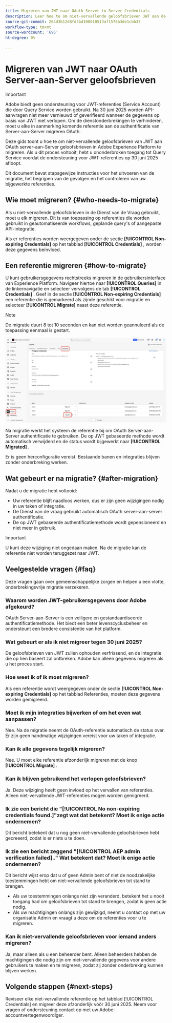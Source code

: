 ```yaml
---
title: Migreren van JWT naar OAuth Server-to-Server Credentials
description: Leer hoe te om niet-vervallende geloofsbrieven JWT aan de geloofsbrieven van de Server-aan-Server van OAuth in Adobe Experience Platform te migreren om veilige, ononderbroken toegang tot de Dienst van de Vraag te handhaven alvorens de steun voor JWT op 30 juni 2025 beëindigt. Deze gids verstrekt geleidelijke instructies, verklaart post-migratie gedrag, en beantwoordt gemeenschappelijke vragen.
source-git-commit: 264d3b12d8fd3bd100018513af1576b3de1cbb33
workflow-type: tm+mt
source-wordcount: '695'
ht-degree: 0%

---
```


# Migreren van JWT naar OAuth Server-aan-Server geloofsbrieven

>[!IMPORTANT]
>
>Adobe biedt geen ondersteuning voor JWT-referenties (Service Account) die door Query Service worden gebruikt. Na 30 juni 2025 worden API-aanvragen niet meer vernieuwd of geverifieerd wanneer de gegevens op basis van JWT niet verlopen. Om de dienstonderbrekingen te verhinderen, moet u elke in aanmerking komende referentie aan de authentificatie van Server-aan-Server migreren OAuth.

Deze gids toont u hoe te om niet-vervallende geloofsbrieven van JWT aan OAuth server-aan-Server geloofsbrieven in Adobe Experience Platform te migreren. Als u dit proces voltooit, hebt u ononderbroken toegang tot Query Service voordat de ondersteuning voor JWT-referenties op 30 juni 2025 afloopt.

Dit document bevat stapsgewijze instructies voor het uitvoeren van de migratie, het begrijpen van de gevolgen en het controleren van uw bijgewerkte referenties.

## Wie moet migreren? {#who-needs-to-migrate}

Als u niet-vervallende geloofsbrieven in de Dienst van de Vraag gebruikt, moet u elk migreren. Dit is van toepassing op referenties die worden gebruikt in geautomatiseerde workflows, geplande query&#39;s of aangepaste API-integratie.

Als er referenties worden weergegeven onder de sectie **[!UICONTROL Non-expiring Credentials]** op het tabblad **[!UICONTROL Credentials]** , worden deze gegevens beïnvloed.

## Een referentie migreren {#how-to-migrate}

U kunt gebruikersgegevens rechtstreeks migreren in de gebruikersinterface van Experience Platform. Navigeer hiertoe naar **[!UICONTROL Queries]** in de linkernavigatie en selecteer vervolgens de tab **[!UICONTROL Credentials]** . Geef in de sectie **[!UICONTROL Non-expiring Credentials]** een referentie die is gemarkeerd als zijnde geschikt voor migratie en selecteer **[!UICONTROL Migrate]** naast deze referentie.

>[!NOTE]
>
>De migratie duurt 8 tot 10 seconden en kan niet worden geannuleerd als de toepassing eenmaal is gestart.

![ de werkruimte van de Credentials van de Dienst van de Vraag met de Vragen, de Geloofsbrieven, en benadrukt Migrate.](../images/ui/migrate-jwt-to-oauth/migrate.png)

Na migratie werkt het systeem de referentie bij om OAuth Server-aan-Server authentificatie te gebruiken. De op JWT gebaseerde methode wordt automatisch verwijderd en de status wordt bijgewerkt naar **[!UICONTROL Migrated]** .

Er is geen herconfiguratie vereist. Bestaande banen en integraties blijven zonder onderbreking werken.

## Wat gebeurt er na migratie? {#after-migration}

Nadat u de migratie hebt voltooid:

- Uw referentie blijft naadloos werken, dus er zijn geen wijzigingen nodig in uw taken of integratie.
- De Dienst van de vraag gebruikt automatisch OAuth server-aan-server authentificatie.
- De op JWT gebaseerde authentificatiemethode wordt gepensioneerd en niet meer in gebruik.

>[!IMPORTANT]
>
>U kunt deze wijziging niet ongedaan maken. Na de migratie kan de referentie niet worden teruggezet naar JWT.

## Veelgestelde vragen {#faq}

Deze vragen gaan over gemeenschappelijke zorgen en helpen u een vlotte, onderbrekingsvrije migratie verzekeren.

### Waarom worden JWT-gebruikersgegevens door Adobe afgekeurd?

OAuth Server-aan-Server is een veiligere en gestandaardiseerde authentificatiemethode. Het biedt een beter levenscyclusbeheer en ondersteunt een bredere consistentie van het platform.

### Wat gebeurt er als ik niet migreer tegen 30 juni 2025?

De geloofsbrieven van JWT zullen ophouden verfrissend, en de integratie die op hen baseert zal ontbreken. Adobe kan alleen gegevens migreren als u het proces start.

### Hoe weet ik of ik moet migreren?

Als een referentie wordt weergegeven onder de sectie **[!UICONTROL Non-expiring Credentials]** op het tabblad Referenties, moeten deze gegevens worden gemigreerd.

### Moet ik mijn integraties bijwerken of om het even wat aanpassen?

Nee. Na de migratie neemt de OAuth-referentie automatisch de status over. Er zijn geen handmatige wijzigingen vereist voor uw taken of integratie.

### Kan ik alle gegevens tegelijk migreren?

Nee. U moet elke referentie afzonderlijk migreren met de knop **[!UICONTROL Migrate]** .

### Kan ik blijven gebruikend het verlopen geloofsbrieven?

Ja. Deze wijziging heeft geen invloed op het vervallen van referenties. Alleen niet-vervallende JWT-referenties mogen worden gemigreerd.

### Ik zie een bericht die &quot;[!UICONTROL No non-expiring credentials found.]&quot;zegt wat dat betekent? Moet ik enige actie ondernemen?

Dit bericht betekent dat u nog geen niet-vervallende geloofsbrieven hebt gecreeerd, zodat is er niets u te doen.

### Ik zie een bericht zeggend &quot;[!UICONTROL AEP admin verification failed]..&quot; Wat betekent dat? Moet ik enige actie ondernemen?

Dit bericht wijst erop dat u of geen Admin bent of niet de noodzakelijke toestemmingen hebt om niet-vervallende geloofsbrieven tot stand te brengen.

- Als uw toestemmingen onlangs niet zijn veranderd, betekent het u nooit toegang had om geloofsbrieven tot stand te brengen, zodat is geen actie nodig.
- Als uw machtigingen onlangs zijn gewijzigd, neemt u contact op met uw organisatie Admin en vraagt u deze om de referenties voor u te migreren.

### Kan ik niet-vervallende geloofsbrieven voor iemand anders migreren?

Ja, maar alleen als u een beheerder bent. Alleen beheerders hebben de machtigingen die nodig zijn om niet-vervallende gegevens voor andere gebruikers te maken en te migreren, zodat zij zonder onderbreking kunnen blijven werken.

## Volgende stappen {#next-steps}

Reviseer elke niet-vervallende referentie op het tabblad [!UICONTROL Credentials] en migreer deze afzonderlijk vóór 30 juni 2025. Neem voor vragen of ondersteuning contact op met uw Adobe-accountvertegenwoordiger.
